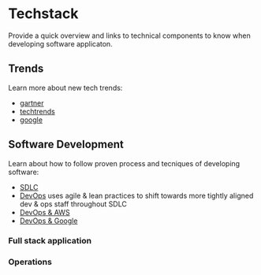 # Techstack

Provide a quick overview and links to technical components to know when developing software applicaton.


## Trends

Learn more about new tech trends:

-  [gartner](https://www.gartner.com/en)
-  [techtrends](https://techtrends.tech/)
-  [google](https://www.google.com/search?q=top+tech+trends&sxsrf=ALiCzsbKOZQ7JHVJlOFgn2zW30C1ePvlxA%3A1656178716492&ei=HEi3YrvVHfGlptQP4uSxsAo&oq=top+te&gs_lcp=Cgdnd3Mtd2l6EAMYADIECAAQQzIFCAAQkQIyBAgAEEMyBwgAELEDEEMyBwgAELEDEEMyDQgAEIAEEIcCEMkDEBQyCAgAELEDEIMBMgUIABCABDIFCAAQgAQyCAgAELEDEIMBOgcIABBHELADOgcIABCwAxBDOgoIABDkAhCwAxgBOgQIIxAnOgoILhDHARCvARAnOhEILhCABBCxAxCDARDHARCjAjoOCC4QgAQQsQMQgwEQ1AI6CwguEIAEELEDEIMBOgcIABDJAxBDOg4ILhCABBCxAxDHARCjAjoNCC4QgAQQxwEQowIQCjoNCAAQgAQQhwIQsQMQFDoOCC4QgAQQsQMQxwEQrwE6CwgAEIAEELEDEIMBSgQIQRgASgQIRhgBUJEaWJokYM0taANwAHgAgAG5AYgBoAWSAQM0LjKYAQCgAQHIARHAAQHaAQYIARABGAk&sclient=gws-wiz)


## Software Development

Learn about how to follow proven process and tecniques of developing software:
- [SDLC](https://snyk.io/learn/sdlc-software-development-life-cycle/)
- [DevOps](https://aws.amazon.com/devops/what-is-devops/) uses agile & lean practices to shift towards more tightly aligned dev & ops staff throughout SDLC
- [DevOps & AWS](https://aws.amazon.com/devops/)
- [DevOps & Google](https://cloud.google.com/devops#section-2)

### Full stack application


### Operations


